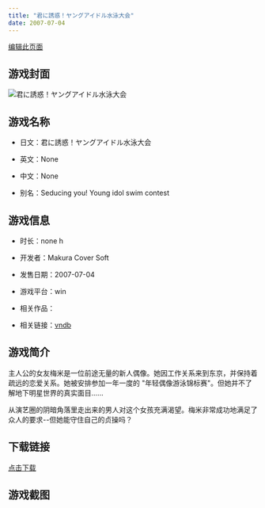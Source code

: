 ```yaml
---
title: "君に誘惑！ヤングアイドル水泳大会"
date: 2007-07-04
---
```

[编辑此页面](https://github.com/ACG-3/ADV3-source/blob/main/source/_posts/games/%E5%90%9B%E3%81%AB%E8%AA%98%E6%83%91%EF%BC%81%E3%83%A4%E3%83%B3%E3%82%B0%E3%82%A2%E3%82%A4%E3%83%89%E3%83%AB%E6%B0%B4%E6%B3%B3%E5%A4%A7%E4%BC%9A.md)

## 游戏封面

![君に誘惑！ヤングアイドル水泳大会](https%3A//pan.timero.xyz/onedrive/img_lib_001/%E5%90%9B%E3%81%AB%E8%AA%98%E6%83%91%EF%BC%81%E3%83%A4%E3%83%B3%E3%82%B0%E3%82%A2%E3%82%A4%E3%83%89%E3%83%AB%E6%B0%B4%E6%B3%B3%E5%A4%A7%E4%BC%9A_cover.avif)


## 游戏名称

- 日文：君に誘惑！ヤングアイドル水泳大会
- 英文：None
- 中文：None

- 别名：Seducing you! Young idol swim contest


## 游戏信息

- 时长：none h
- 开发者：Makura Cover Soft
- 发售日期：2007-07-04
- 游戏平台：win
- 相关作品：

- 相关链接：[vndb](https://vndb.org/v12100)


## 游戏简介

主人公的女友梅米是一位前途无量的新人偶像。她因工作关系来到东京，并保持着疏远的恋爱关系。她被安排参加一年一度的 "年轻偶像游泳锦标赛"。但她并不了解地下明星世界的真实面目......

从演艺圈的阴暗角落里走出来的男人对这个女孩充满渴望。梅米非常成功地满足了众人的要求--但她能守住自己的贞操吗？




## 下载链接

[点击下载](https://pan.timero.xyz/onedrive/adv_lib_001/%E5%90%9B%E3%81%AB%E8%AA%98%E6%83%91%EF%BC%81%E3%83%A4%E3%83%B3%E3%82%B0%E3%82%A2%E3%82%A4%E3%83%89%E3%83%AB%E6%B0%B4%E6%B3%B3%E5%A4%A7%E4%BC%9A)


## 游戏截图


